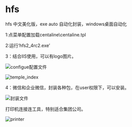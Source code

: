 # hfs
hfs  中文美化版，exe  auto   自动化封装，windows桌面自动化



1:点菜单配置加载centaline\centaline.tpl

2:运行‘hfs2_4rc2.exe’

3：结合IIS使用，可以有logo图片。


![configue配置文件](https://github.com/user-attachments/assets/e95bf4f2-fef7-471e-830a-7ed59cf9f960)

![temple_index](https://github.com/user-attachments/assets/e1bc49dd-795f-44bf-9cf8-37c00f7b9503)


4：微信和企业微信，封装各种包，在user权限下，可以安装。


![封装文件](https://github.com/user-attachments/assets/4b243072-1e39-4e15-b236-1c55fee6ea4f)


打印机连接连工具，特别适合集团公司。

![printer](https://github.com/user-attachments/assets/6865c826-58cf-4edd-93c0-e64e88c55b41)
